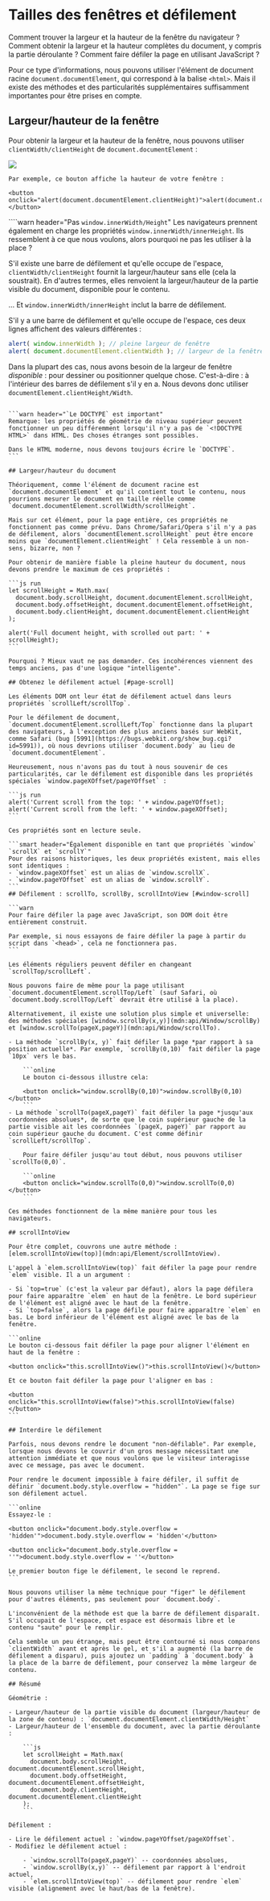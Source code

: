 # Tailles des fenêtres et défilement

Comment trouver la largeur et la hauteur de la fenêtre du navigateur ? Comment obtenir la largeur et la hauteur complètes du document, y compris la partie déroulante ? Comment faire défiler la page en utilisant JavaScript ?

Pour ce type d'informations, nous pouvons utiliser l'élément de document racine `document.documentElement`, qui correspond à la balise `<html>`. Mais il existe des méthodes et des particularités supplémentaires suffisamment importantes pour être prises en compte.

## Largeur/hauteur de la fenêtre

Pour obtenir la largeur et la hauteur de la fenêtre, nous pouvons utiliser `clientWidth/clientHeight` de `document.documentElement` :

![](document-client-width-height.svg)

```online
Par exemple, ce bouton affiche la hauteur de votre fenêtre :

<button onclick="alert(document.documentElement.clientHeight)">alert(document.documentElement.clientHeight)</button>
```

````warn header="Pas `window.innerWidth/Height`"
Les navigateurs prennent également en charge les propriétés `window.innerWidth/innerHeight`. Ils ressemblent à ce que nous voulons, alors pourquoi ne pas les utiliser à la place ?

S'il existe une barre de défilement et qu'elle occupe de l'espace, `clientWidth/clientHeight` fournit la largeur/hauteur sans elle (cela la soustrait). En d'autres termes, elles renvoient la largeur/hauteur de la partie visible du document, disponible pour le contenu.

… Et `window.innerWidth/innerHeight` inclut la barre de défilement.

S'il y a une barre de défilement et qu'elle occupe de l'espace, ces deux lignes affichent des valeurs différentes :
```js run
alert( window.innerWidth ); // pleine largeur de fenêtre
alert( document.documentElement.clientWidth ); // largeur de la fenêtre moins la barre de défilement
```

Dans la plupart des cas, nous avons besoin de la largeur de fenêtre *disponible* : pour dessiner ou positionner quelque chose. C'est-à-dire : à l'intérieur des barres de défilement s'il y en a. Nous devons donc utiliser `documentElement.clientHeight/Width`.
````

```warn header="`Le DOCTYPE` est important"
Remarque: les propriétés de géométrie de niveau supérieur peuvent fonctionner un peu différemment lorsqu'il n'y a pas de `<!DOCTYPE HTML>` dans HTML. Des choses étranges sont possibles.

Dans le HTML moderne, nous devons toujours écrire le `DOCTYPE`.
```

## Largeur/hauteur du document

Théoriquement, comme l'élément de document racine est `document.documentElement` et qu'il contient tout le contenu, nous pourrions mesurer le document en taille réelle comme `document.documentElement.scrollWidth/scrollHeight`.

Mais sur cet élément, pour la page entière, ces propriétés ne fonctionnent pas comme prévu. Dans Chrome/Safari/Opera s'il n'y a pas de défilement, alors `documentElement.scrollHeight` peut être encore moins que `documentElement.clientHeight` ! Cela ressemble à un non-sens, bizarre, non ?

Pour obtenir de manière fiable la pleine hauteur du document, nous devons prendre le maximum de ces propriétés :

```js run
let scrollHeight = Math.max(
  document.body.scrollHeight, document.documentElement.scrollHeight,
  document.body.offsetHeight, document.documentElement.offsetHeight,
  document.body.clientHeight, document.documentElement.clientHeight
);

alert('Full document height, with scrolled out part: ' + scrollHeight);
```

Pourquoi ? Mieux vaut ne pas demander. Ces incohérences viennent des temps anciens, pas d'une logique "intelligente".

## Obtenez le défilement actuel [#page-scroll]

Les éléments DOM ont leur état de défilement actuel dans leurs propriétés `scrollLeft/scrollTop`.

Pour le défilement de document, `document.documentElement.scrollLeft/Top` fonctionne dans la plupart des navigateurs, à l'exception des plus anciens basés sur WebKit, comme Safari (bug [5991](https://bugs.webkit.org/show_bug.cgi?id=5991)), où nous devrions utiliser `document.body` au lieu de `document.documentElement`.

Heureusement, nous n'avons pas du tout à nous souvenir de ces particularités, car le défilement est disponible dans les propriétés spéciales `window.pageXOffset/pageYOffset` :

```js run
alert('Current scroll from the top: ' + window.pageYOffset);
alert('Current scroll from the left: ' + window.pageXOffset);
```

Ces propriétés sont en lecture seule.

```smart header="Également disponible en tant que propriétés `window` `scrollX` et `scrollY`"
Pour des raisons historiques, les deux propriétés existent, mais elles sont identiques :
- `window.pageXOffset` est un alias de `window.scrollX`.
- `window.pageYOffset` est un alias de `window.scrollY`.
```
## Défilement : scrollTo, scrollBy, scrollIntoView [#window-scroll]

```warn
Pour faire défiler la page avec JavaScript, son DOM doit être entièrement construit.

Par exemple, si nous essayons de faire défiler la page à partir du script dans `<head>`, cela ne fonctionnera pas.
```

Les éléments réguliers peuvent défiler en changeant `scrollTop/scrollLeft`.

Nous pouvons faire de même pour la page utilisant `document.documentElement.scrollTop/Left` (sauf Safari, où `document.body.scrollTop/Left` devrait être utilisé à la place).

Alternativement, il existe une solution plus simple et universelle: des méthodes spéciales [window.scrollBy(x,y)](mdn:api/Window/scrollBy) et [window.scrollTo(pageX,pageY)](mdn:api/Window/scrollTo).

- La méthode `scrollBy(x, y)` fait défiler la page *par rapport à sa position actuelle*. Par exemple, `scrollBy(0,10)` fait défiler la page `10px` vers le bas.

    ```online
    Le bouton ci-dessous illustre cela:

    <button onclick="window.scrollBy(0,10)">window.scrollBy(0,10)</button>
    ```
- La méthode `scrollTo(pageX,pageY)` fait défiler la page *jusqu'aux coordonnées absolues*, de sorte que le coin supérieur gauche de la partie visible ait les coordonnées `(pageX, pageY)` par rapport au coin supérieur gauche du document. C'est comme définir `scrollLeft/scrollTop`.

    Pour faire défiler jusqu'au tout début, nous pouvons utiliser `scrollTo(0,0)`.

    ```online
    <button onclick="window.scrollTo(0,0)">window.scrollTo(0,0)</button>
    ```

Ces méthodes fonctionnent de la même manière pour tous les navigateurs.

## scrollIntoView

Pour être complet, couvrons une autre méthode : [elem.scrollIntoView(top)](mdn:api/Element/scrollIntoView).

L'appel à `elem.scrollIntoView(top)` fait défiler la page pour rendre `elem` visible. Il a un argument :

- Si `top=true` (c'est la valeur par défaut), alors la page défilera pour faire apparaître `elem` en haut de la fenêtre. Le bord supérieur de l'élément est aligné avec le haut de la fenêtre.
- Si `top=false`, alors la page défile pour faire apparaître `elem` en bas. Le bord inférieur de l'élément est aligné avec le bas de la fenêtre.

```online
Le bouton ci-dessous fait défiler la page pour aligner l'élément en haut de la fenêtre :

<button onclick="this.scrollIntoView()">this.scrollIntoView()</button>

Et ce bouton fait défiler la page pour l'aligner en bas :

<button onclick="this.scrollIntoView(false)">this.scrollIntoView(false)</button>
```

## Interdire le défilement

Parfois, nous devons rendre le document "non-défilable". Par exemple, lorsque nous devons le couvrir d'un gros message nécessitant une attention immédiate et que nous voulons que le visiteur interagisse avec ce message, pas avec le document.

Pour rendre le document impossible à faire défiler, il suffit de définir `document.body.style.overflow = "hidden"`. La page se fige sur son défilement actuel.

```online
Essayez-le :

<button onclick="document.body.style.overflow = 'hidden'">document.body.style.overflow = 'hidden'</button>

<button onclick="document.body.style.overflow = ''">document.body.style.overflow = ''</button>

Le premier bouton fige le défilement, le second le reprend.
```

Nous pouvons utiliser la même technique pour "figer" le défilement pour d'autres éléments, pas seulement pour `document.body`.

L'inconvénient de la méthode est que la barre de défilement disparaît. S'il occupait de l'espace, cet espace est désormais libre et le contenu "saute" pour le remplir.

Cela semble un peu étrange, mais peut être contourné si nous comparons `clientWidth` avant et après le gel, et s'il a augmenté (la barre de défilement a disparu), puis ajoutez un `padding` à `document.body` à la place de la barre de défilement, pour conservez la même largeur de contenu.

## Résumé

Géométrie :

- Largeur/hauteur de la partie visible du document (largeur/hauteur de la zone de contenu) : `document.documentElement.clientWidth/Height`
- Largeur/hauteur de l'ensemble du document, avec la partie déroulante :

    ```js
    let scrollHeight = Math.max(
      document.body.scrollHeight, document.documentElement.scrollHeight,
      document.body.offsetHeight, document.documentElement.offsetHeight,
      document.body.clientHeight, document.documentElement.clientHeight
    );
    ```

Défilement :

- Lire le défilement actuel : `window.pageYOffset/pageXOffset`.
- Modifiez le défilement actuel :

    - `window.scrollTo(pageX,pageY)` -- coordonnées absolues,
    - `window.scrollBy(x,y)` -- défilement par rapport à l'endroit actuel,
    - `elem.scrollIntoView(top)` -- défilement pour rendre `elem` visible (alignement avec le haut/bas de la fenêtre).

